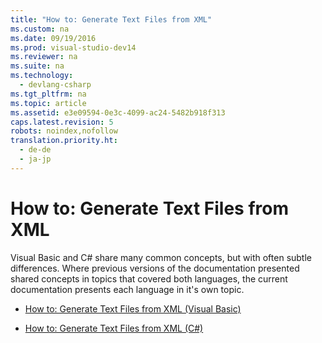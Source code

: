 ```yaml
---
title: "How to: Generate Text Files from XML"
ms.custom: na
ms.date: 09/19/2016
ms.prod: visual-studio-dev14
ms.reviewer: na
ms.suite: na
ms.technology: 
  - devlang-csharp
ms.tgt_pltfrm: na
ms.topic: article
ms.assetid: e3e09594-0e3c-4099-ac24-5482b918f313
caps.latest.revision: 5
robots: noindex,nofollow
translation.priority.ht: 
  - de-de
  - ja-jp
---
```

# How to: Generate Text Files from XML
Visual Basic and C# share many common concepts, but with often subtle differences. Where previous versions of the documentation presented shared concepts in topics that covered both languages, the current documentation presents each language in it's own topic.  
  
-   [How to: Generate Text Files from XML (Visual Basic)](../vs140/How-to--Generate-Text-Files-from-XML--Visual-Basic-.md)  
  
-   [How to: Generate Text Files from XML (C#)](../vs140/How-to--Generate-Text-Files-from-XML--C#-.md)